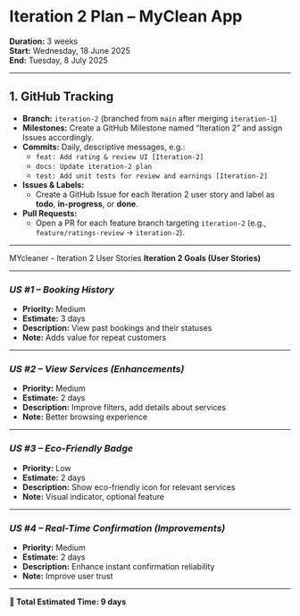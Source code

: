 # Iteration 2 Plan – MyClean App

**Duration:** 3 weeks  
**Start:** Wednesday, 18 June 2025  
**End:** Tuesday, 8 July 2025

---

## 1. GitHub Tracking

- **Branch:** `iteration-2` (branched from `main` after merging `iteration-1`)  
- **Milestones:** Create a GitHub Milestone named “Iteration 2” and assign Issues accordingly.  
- **Commits:** Daily, descriptive messages, e.g.:  
  - `feat: Add rating & review UI [Iteration-2]`  
  - `docs: Update iteration-2 plan`  
  - `test: Add unit tests for review and earnings [Iteration-2]`  
- **Issues & Labels:**  
  - Create a GitHub Issue for each Iteration 2 user story and label as **todo**, **in-progress**, or **done**.  
- **Pull Requests:**  
  - Open a PR for each feature branch targeting `iteration-2` (e.g., `feature/ratings-review` → `iteration-2`).

---

MYcleaner - Iteration 2 User Stories
**Iteration 2 Goals (User Stories)**

--------------------------------------------------------------------------------------------------------------------

### *US #1 – Booking History*
- **Priority:** Medium  
- **Estimate:** 3 days  
- **Description:** View past bookings and their statuses  
- **Note:** Adds value for repeat customers  

---

### *US #2 – View Services (Enhancements)*
- **Priority:** Medium  
- **Estimate:** 2 days  
- **Description:** Improve filters, add details about services  
- **Note:** Better browsing experience  

---

### *US #3 – Eco-Friendly Badge*
- **Priority:** Low  
- **Estimate:** 2 days  
- **Description:** Show eco-friendly icon for relevant services  
- **Note:** Visual indicator, optional feature  

---

### *US #4 – Real-Time Confirmation (Improvements)*
- **Priority:** Medium  
- **Estimate:** 2 days  
- **Description:** Enhance instant confirmation reliability  
- **Note:** Improve user trust  

---

**🧮 Total Estimated Time: 9 days**

